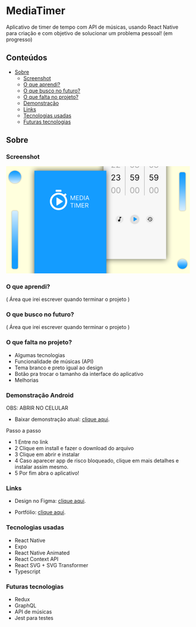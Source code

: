# MediaTimer

Aplicativo de timer de tempo com API de músicas, usando React Native para criação e com objetivo de solucionar um problema pessoal! (em progresso)

## Conteúdos

- [Sobre](#Sobre)
  - [Screenshot](#screenshot)
  - [O que aprendi?](#O-que-aprendi?)
  - [O que busco no futuro?](#O-que-busco-no-futuro?)
  - [O que falta no projeto?](#O-que-falta-no-projeto?)
  - [Demonstração](#demonstração)
  - [Links](#links)
  - [Tecnologias usadas](#Tecnologias-usadas)
  - [Futuras tecnologias](#Futuras-tecnologias)

## Sobre

### Screenshot

![](./assets/screenshot.jpg)

### O que aprendi?

 ( Área que irei escrever quando terminar o projeto )

### O que busco no futuro?

  ( Área que irei escrever quando terminar o projeto )

### O que falta no projeto?

- Algumas tecnologias
- Funcionalidade de músicas (API)
- Tema branco e preto igual ao design
- Botão pra trocar o tamanho da interface do aplicativo
- Melhorias

### Demonstração Android

OBS: ABRIR NO CELULAR

- Baixar demonstração atual: [clique aqui](https://expo.dev/accounts/luckthegamers/projects/media-timer/builds/8364f123-7e26-4592-8f6a-cdf44cad007e).

Passo a passo
- 1 Entre no link 
- 2 Clique em install e fazer o download do arquivo
- 3 Clique em abrir e instalar
- 4 Caso aparecer app de risco bloqueado, clique em mais detalhes e instalar assim mesmo.
- 5 Por fim abra o aplicativo!

### Links

- Design no Figma: [clique aqui](https://www.figma.com/file/XTRDCbSVe8lHtwkXK1Z5T7/Media-Timer?type=design&node-id=0%3A1&t=I2CeKk7yJGLngWCy-1).

- Portfólio: [clique aqui](https://henriqueamascarin.vercel.app).

### Tecnologias usadas

- React Native
- Expo
- React Native Animated 
- React Context API
- React SVG + SVG Transformer
- Typescript

### Futuras tecnologias

- Redux
- GraphQL
- API de músicas
- Jest para testes
